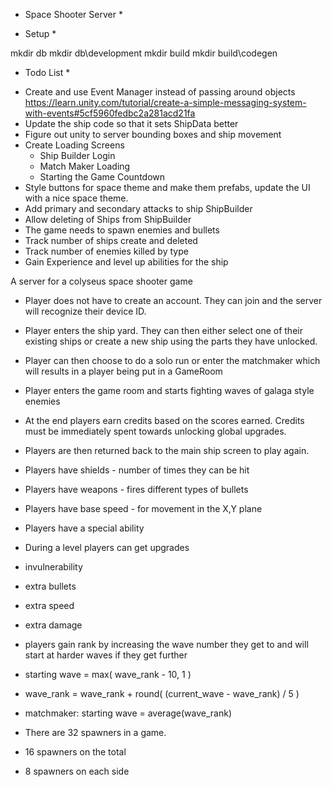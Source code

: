 * Space Shooter Server *

* Setup *

mkdir db
mkdir db\development
mkdir build
mkdir build\codegen

* Todo List *

- Create and use Event Manager instead of passing around objects
  https://learn.unity.com/tutorial/create-a-simple-messaging-system-with-events#5cf5960fedbc2a281acd21fa
- Update the ship code so that it sets ShipData better
- Figure out unity to server bounding boxes and ship movement
- Create Loading Screens
  - Ship Builder Login
  - Match Maker Loading
  - Starting the Game Countdown
- Style buttons for space theme and make them prefabs, update the UI with a nice space theme.
- Add primary and secondary attacks to ship ShipBuilder
- Allow deleting of Ships from ShipBuilder
- The game needs to spawn enemies and bullets
- Track number of ships create and deleted
- Track number of enemies killed by type
- Gain Experience and level up abilities for the ship




A server for a colyseus space shooter game

- Player does not have to create an account. They can join and the server will recognize their device ID.
- Player enters the ship yard. They can then either select one of their existing ships or create a new ship using the parts they have unlocked.
- Player can then choose to do a solo run or enter the matchmaker which will results in a player being put in a GameRoom
- Player enters the game room and starts fighting waves of galaga style enemies
- At the end players earn credits based on the scores earned. Credits must be immediately spent towards unlocking global upgrades.
- Players are then returned back to the main ship screen to play again.

- Players have shields - number of times they can be hit
- Players have weapons - fires different types of bullets
- Players have base speed - for movement in the X,Y plane
- Players have a special ability

- During a level players can get upgrades
- invulnerability
- extra bullets
- extra speed
- extra damage

- players gain rank by increasing the wave number they get to and will start at harder waves if they get further

- starting wave = max( wave_rank - 10, 1 )
- wave_rank = wave_rank + round( (current_wave - wave_rank) / 5 )
- matchmaker: starting wave = average(wave_rank)

- There are 32 spawners in a game.
- 16 spawners on the total
- 8 spawners on each side
